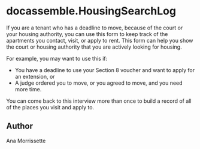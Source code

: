 # docassemble.HousingSearchLog

If you are a tenant who has a deadline to move, because of the court or your housing authority, 
you can use this form to keep track of the apartments you contact, visit, or apply to rent. 
This form can help you show the court or housing authority that you are actively looking for housing.

For example, you may want to use this if:

* You have a deadline to use your Section 8 voucher and want to apply for an extension, or
* A judge ordered you to move, or you agreed to move, and you need more time.

You can come back to this interview more than once to build a record of all of the places you visit
and apply to.

## Author

Ana Morrissette

